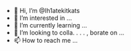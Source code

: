 - 👋 Hi, I’m @Ih1atekitkats
- 👀 I’m interested in ...
- 🌱 I’m currently learning ...
- 💞️ I’m looking to colla. .
. . , borate on ...
- 📫 How to reach me ...

<!---
Ihatekitkats/Ihatekitkats is a ✨ special ✨ repository because its `README.md` (this file) appears on your GitHub profile.
You can click the Preview link to take a look at your changes.
--->
